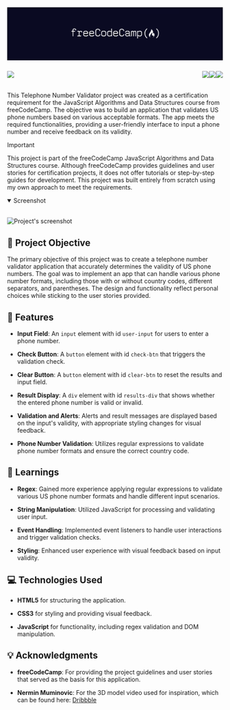 # <img src="https://raw.githubusercontent.com/dsbfelipe/readme-banners/main/images/freecodecamp.png">

<img align="left" src="https://img.shields.io/badge/freecodecamp-27273D?style=for-the-badge&logo=freecodecamp&logoColor=white"><img align="right" src="https://img.shields.io/badge/JavaScript-323330?style=for-the-badge&logo=javascript&logoColor=F7DF1E"><img align="right" src="https://img.shields.io/badge/CSS3-1572B6?style=for-the-badge&logo=css3&logoColor=white"><img align="right" src="https://img.shields.io/badge/HTML5-E34F26?style=for-the-badge&logo=html5&logoColor=white">

<br>
<br>

This Telephone Number Validator project was created as a certification requirement for the JavaScript Algorithms and Data Structures course from freeCodeCamp. The objective was to build an application that validates US phone numbers based on various acceptable formats. The app meets the required functionalities, providing a user-friendly interface to input a phone number and receive feedback on its validity.

> [!IMPORTANT]
> This project is part of the freeCodeCamp JavaScript Algorithms and Data Structures course. Although freeCodeCamp provides guidelines and user stories for certification projects, it does not offer tutorials or step-by-step guides for development. This project was built entirely from scratch using my own approach to meet the requirements.

<details open>
<summary>
 Screenshot
</summary> <br />

   ![Project's screenshot](screenshots/gif.gif) 
</details>

## 📝 Project Objective

The primary objective of this project was to create a telephone number validator application that accurately determines the validity of US phone numbers. The goal was to implement an app that can handle various phone number formats, including those with or without country codes, different separators, and parentheses. The design and functionality reflect personal choices while sticking to the user stories provided.

## 🔧 Features

- **Input Field**: An `input` element with id `user-input` for users to enter a phone number.

- **Check Button**: A `button` element with id `check-btn` that triggers the validation check.

- **Clear Button**: A `button` element with id `clear-btn` to reset the results and input field.

- **Result Display**: A `div` element with id `results-div` that shows whether the entered phone number is valid or invalid.

- **Validation and Alerts**: Alerts and result messages are displayed based on the input's validity, with appropriate styling changes for visual feedback.

- **Phone Number Validation**: Utilizes regular expressions to validate phone number formats and ensure the correct country code.

## 📖 Learnings

- **Regex**: Gained more experience applying regular expressions to validate various US phone number formats and handle different input scenarios.

- **String Manipulation**: Utilized JavaScript for processing and validating user input.

- **Event Handling**: Implemented event listeners to handle user interactions and trigger validation checks.

- **Styling**: Enhanced user experience with visual feedback based on input validity.

## 💻 Technologies Used

- **HTML5** for structuring the application.

- **CSS3** for styling and providing visual feedback.

- **JavaScript** for functionality, including regex validation and DOM manipulation.

## 💡 Acknowledgments

- **freeCodeCamp**: For providing the project guidelines and user stories that served as the basis for this application.

- **Nermin Muminovic**: For the 3D model video used for inspiration, which can be found here: <a href="https://dribbble.com/NerminMuminovic">Dribbble</a>


